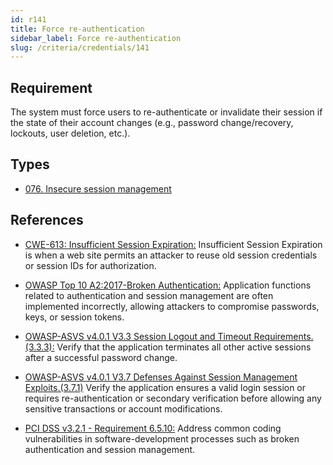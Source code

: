 ```yaml
---
id: r141
title: Force re-authentication
sidebar_label: Force re-authentication
slug: /criteria/credentials/141
---
```


## Requirement

The system must force users to re-authenticate
or invalidate their session
if the state of their account changes
(e.g., password change/recovery,
lockouts, user deletion, etc.).

## Types

- [076. Insecure session management](/types/076)

## References

- [CWE-613: Insufficient Session Expiration:](https://cwe.mitre.org/data/definitions/613.html)
Insufficient Session Expiration
is when a web site permits an attacker
to reuse old session credentials
or session IDs for authorization.

- [OWASP Top 10 A2:2017-Broken Authentication:](https://owasp.org/www-project-top-ten/OWASP_Top_Ten_2017/Top_10-2017_A2-Broken_Authentication)
Application functions related to authentication
and session management
are often implemented incorrectly,
allowing attackers to compromise passwords,
keys, or session tokens.

- [OWASP-ASVS v4.0.1 V3.3 Session Logout and Timeout Requirements.(3.3.3):](https://owasp.org/www-project-application-security-verification-standard/)
Verify that the application terminates
all other active sessions
after a successful password change.

- [OWASP-ASVS v4.0.1 V3.7 Defenses Against Session Management Exploits.(3.7.1)](https://owasp.org/www-project-application-security-verification-standard/)
Verify the application ensures
a valid login session
or requires re-authentication
or secondary verification
before allowing any sensitive transactions
or account modifications.

- [PCI DSS v3.2.1 - Requirement 6.5.10:](https://www.pcisecuritystandards.org/documents/PCI_DSS_v3-2-1.pdf)
Address common coding vulnerabilities
in software-development processes
such as broken authentication
and session management.
